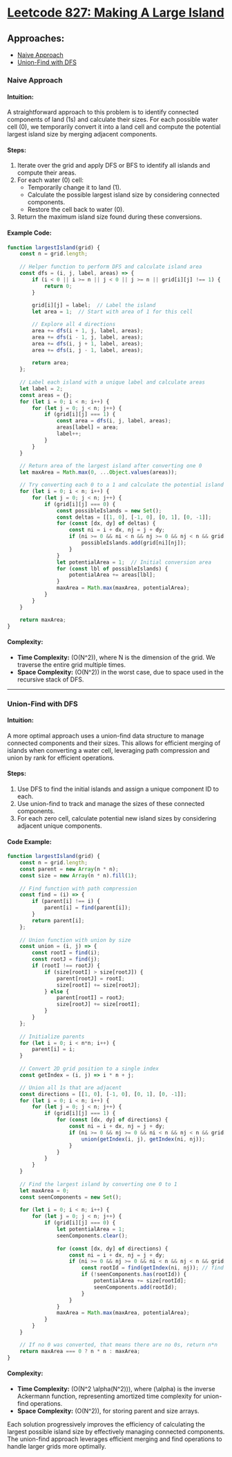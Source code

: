 # [Leetcode 827: Making A Large Island](https://leetcode.com/problems/making-a-large-island/)

## Approaches:
- [Naive Approach](#naive-approach)
- [Union-Find with DFS](#union-find-with-dfs)

### Naive Approach

#### Intuition:
A straightforward approach to this problem is to identify connected components of land (1s) and calculate their sizes. For each possible water cell (0), we temporarily convert it into a land cell and compute the potential largest island size by merging adjacent components.

#### Steps:
1. Iterate over the grid and apply DFS or BFS to identify all islands and compute their areas.
2. For each water (0) cell:
   - Temporarily change it to land (1).
   - Calculate the possible largest island size by considering connected components.
   - Restore the cell back to water (0).
3. Return the maximum island size found during these conversions.

#### Example Code:

```javascript
function largestIsland(grid) {
    const n = grid.length;
    
    // Helper function to perform DFS and calculate island area
    const dfs = (i, j, label, areas) => {
        if (i < 0 || i >= n || j < 0 || j >= n || grid[i][j] !== 1) {
            return 0;
        }
        
        grid[i][j] = label;  // Label the island
        let area = 1;  // Start with area of 1 for this cell

        // Explore all 4 directions
        area += dfs(i + 1, j, label, areas);
        area += dfs(i - 1, j, label, areas);
        area += dfs(i, j + 1, label, areas);
        area += dfs(i, j - 1, label, areas);
        
        return area;
    };
    
    // Label each island with a unique label and calculate areas
    let label = 2;
    const areas = {};
    for (let i = 0; i < n; i++) {
        for (let j = 0; j < n; j++) {
            if (grid[i][j] === 1) {
                const area = dfs(i, j, label, areas);
                areas[label] = area;
                label++;
            }
        }
    }
    
    // Return area of the largest island after converting one 0
    let maxArea = Math.max(0, ...Object.values(areas));

    // Try converting each 0 to a 1 and calculate the potential island size
    for (let i = 0; i < n; i++) {
        for (let j = 0; j < n; j++) {
            if (grid[i][j] === 0) {
                const possibleIslands = new Set();
                const deltas = [[1, 0], [-1, 0], [0, 1], [0, -1]];
                for (const [dx, dy] of deltas) {
                    const ni = i + dx, nj = j + dy;
                    if (ni >= 0 && ni < n && nj >= 0 && nj < n && grid[ni][nj] > 1) {
                        possibleIslands.add(grid[ni][nj]);
                    }
                }
                let potentialArea = 1;  // Initial conversion area
                for (const lbl of possibleIslands) {
                    potentialArea += areas[lbl];
                }
                maxArea = Math.max(maxArea, potentialArea);
            }
        }
    }

    return maxArea;
}
```

#### Complexity:
- **Time Complexity:** \(O(N^2)\), where N is the dimension of the grid. We traverse the entire grid multiple times.
- **Space Complexity:** \(O(N^2)\) in the worst case, due to space used in the recursive stack of DFS.

---

### Union-Find with DFS

#### Intuition:
A more optimal approach uses a union-find data structure to manage connected components and their sizes. This allows for efficient merging of islands when converting a water cell, leveraging path compression and union by rank for efficient operations.

#### Steps:
1. Use DFS to find the initial islands and assign a unique component ID to each.
2. Use union-find to track and manage the sizes of these connected components.
3. For each zero cell, calculate potential new island sizes by considering adjacent unique components.

#### Code Example:

```javascript
function largestIsland(grid) {
    const n = grid.length;
    const parent = new Array(n * n);
    const size = new Array(n * n).fill(1);
    
    // Find function with path compression
    const find = (i) => {
        if (parent[i] !== i) {
            parent[i] = find(parent[i]);
        }
        return parent[i];
    };
    
    // Union function with union by size
    const union = (i, j) => {
        const rootI = find(i);
        const rootJ = find(j);
        if (rootI !== rootJ) {
            if (size[rootI] > size[rootJ]) {
                parent[rootJ] = rootI;
                size[rootI] += size[rootJ];
            } else {
                parent[rootI] = rootJ;
                size[rootJ] += size[rootI];
            }
        }
    };
    
    // Initialize parents
    for (let i = 0; i < n*n; i++) {
        parent[i] = i;
    }
    
    // Convert 2D grid position to a single index
    const getIndex = (i, j) => i * n + j;

    // Union all 1s that are adjacent
    const directions = [[1, 0], [-1, 0], [0, 1], [0, -1]];
    for (let i = 0; i < n; i++) {
        for (let j = 0; j < n; j++) {
            if (grid[i][j] === 1) {
                for (const [dx, dy] of directions) {
                    const ni = i + dx, nj = j + dy;
                    if (ni >= 0 && nj >= 0 && ni < n && nj < n && grid[ni][nj] === 1) {
                        union(getIndex(i, j), getIndex(ni, nj));
                    }
                }
            }
        }
    }
    
    // Find the largest island by converting one 0 to 1
    let maxArea = 0;
    const seenComponents = new Set();
    
    for (let i = 0; i < n; i++) {
        for (let j = 0; j < n; j++) {
            if (grid[i][j] === 0) {
                let potentialArea = 1;
                seenComponents.clear();
                
                for (const [dx, dy] of directions) {
                    const ni = i + dx, nj = j + dy;
                    if (ni >= 0 && nj >= 0 && ni < n && nj < n && grid[ni][nj] === 1) {
                        const rootId = find(getIndex(ni, nj)); // find root id
                        if (!seenComponents.has(rootId)) {
                            potentialArea += size[rootId];
                            seenComponents.add(rootId);
                        }
                    }
                }
                maxArea = Math.max(maxArea, potentialArea);
            }
        }
    }

    // If no 0 was converted, that means there are no 0s, return n*n
    return maxArea === 0 ? n * n : maxArea;
}
```

#### Complexity:
- **Time Complexity:** \(O(N^2 \alpha(N^2))\), where \(\alpha\) is the inverse Ackermann function, representing amortized time complexity for union-find operations.
- **Space Complexity:** \(O(N^2)\), for storing parent and size arrays.

Each solution progressively improves the efficiency of calculating the largest possible island size by effectively managing connected components. The union-find approach leverages efficient merging and find operations to handle larger grids more optimally.

